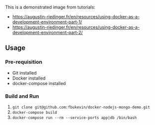 This is a demonstrated image from tutorials:

* https://augustin-riedinger.fr/en/resources/using-docker-as-a-development-environment-part-1/
* https://augustin-riedinger.fr/en/resources/using-docker-as-a-development-environment-part-2/

## Usage

### Pre-requisition
* Git installed
* Docker installed
* docker-compose installed

### Build and Run
1. `git clone git@github.com:fbukevin/docker-nodejs-mongo-demo.git`
2. `docker-compose build`
3. `docker-compose run --rm --service-ports app|db /bin/bash`
